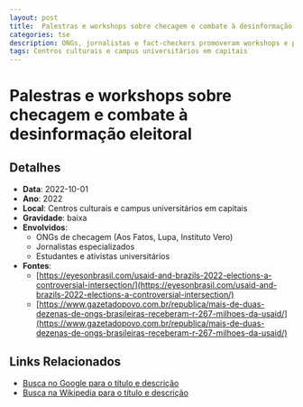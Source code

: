 ```yaml
---
layout: post
title:  Palestras e workshops sobre checagem e combate à desinformação eleitoral
categories: tse
description: ONGs, jornalistas e fact-checkers promoveram workshops e palestras presenciais e online para estudantes, jornalistas e ativistas, com foco em ferramentas digitais de checagem e estratégias para combater conteúdos falsos nas eleições. Diversas dessas iniciativas tiveram apoio financeiro de fundos internacionais.
tags: Centros culturais e campus universitários em capitais
---
```


# Palestras e workshops sobre checagem e combate à desinformação eleitoral

## Detalhes
- **Data**: 2022-10-01
- **Ano**: 2022
- **Local**: Centros culturais e campus universitários em capitais
- **Gravidade**: baixa
- **Envolvidos**:
  - ONGs de checagem (Aos Fatos, Lupa, Instituto Vero)
  - Jornalistas especializados
  - Estudantes e ativistas universitários
- **Fontes**:
  - [https://eyesonbrasil.com/usaid-and-brazils-2022-elections-a-controversial-intersection/](https://eyesonbrasil.com/usaid-and-brazils-2022-elections-a-controversial-intersection/)
  - [https://www.gazetadopovo.com.br/republica/mais-de-duas-dezenas-de-ongs-brasileiras-receberam-r-267-milhoes-da-usaid/](https://www.gazetadopovo.com.br/republica/mais-de-duas-dezenas-de-ongs-brasileiras-receberam-r-267-milhoes-da-usaid/)

## Links Relacionados
- [Busca no Google para o título e descrição](https://www.google.com/search?q=%22Alexandre%20de%20Moraes%22%20Palestras%20e%20workshops%20sobre%20checagem%20e%20combate%20%C3%A0%20desinforma%C3%A7%C3%A3o%20eleitoral%20ONGs%2C%20jornalistas%20e%20fact-checkers%20promoveram%20workshops%20e%20palestras%20presenciais%20e%20online%20para%20estudantes%2C%20jornalistas%20e%20ativistas%2C%20com%20foco%20em%20ferramentas%20digitais%20de%20checagem%20e%20estrat%C3%A9gias%20para%20combater%20conte%C3%BAdos%20falsos%20nas%20elei%C3%A7%C3%B5es.%20Diversas%20dessas%20iniciativas%20tiveram%20apoio%20financeiro%20de%20fundos%20internacionais.%20Centros%20culturais%20e%20campus%20universit%C3%A1rios%20em%20capitais%202022)
- [Busca na Wikipedia para o título e descrição](https://en.wikipedia.org/w/index.php?search=%22Alexandre%20de%20Moraes%22%20Palestras%20e%20workshops%20sobre%20checagem%20e%20combate%20%C3%A0%20desinforma%C3%A7%C3%A3o%20eleitoral%20ONGs%2C%20jornalistas%20e%20fact-checkers%20promoveram%20workshops%20e%20palestras%20presenciais%20e%20online%20para%20estudantes%2C%20jornalistas%20e%20ativistas%2C%20com%20foco%20em%20ferramentas%20digitais%20de%20checagem%20e%20estrat%C3%A9gias%20para%20combater%20conte%C3%BAdos%20falsos%20nas%20elei%C3%A7%C3%B5es.%20Diversas%20dessas%20iniciativas%20tiveram%20apoio%20financeiro%20de%20fundos%20internacionais.%20Centros%20culturais%20e%20campus%20universit%C3%A1rios%20em%20capitais%202022)
